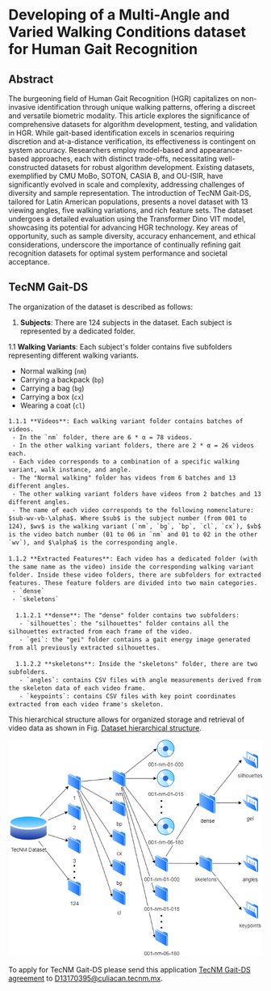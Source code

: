 # Developing of a Multi-Angle and Varied Walking Conditions dataset for Human Gait Recognition
## Abstract
The burgeoning field of Human Gait Recognition (HGR) capitalizes on non-invasive identification through unique walking patterns, offering a discreet and versatile biometric modality. This article explores the significance of comprehensive datasets for algorithm development, testing, and validation in HGR. While gait-based identification excels in scenarios requiring discretion and at-a-distance verification, its effectiveness is contingent on system accuracy. Researchers employ model-based and appearance-based approaches, each with distinct trade-offs, necessitating well-constructed datasets for robust algorithm development. Existing datasets, exemplified by CMU MoBo, SOTON, CASIA B, and OU-ISIR, have significantly evolved in scale and complexity, addressing challenges of diversity and sample representation. The introduction of TecNM Gait-DS, tailored for Latin American populations, presents a novel dataset with 13 viewing angles, five walking variations, and rich feature sets. The dataset undergoes a detailed evaluation using the Transformer Dino VIT model, showcasing its potential for advancing HGR technology. Key areas of opportunity, such as sample diversity, accuracy enhancement, and ethical considerations, underscore the importance of continually refining gait recognition datasets for optimal system performance and societal acceptance.
## TecNM Gait-DS
The organization of the dataset is described as follows:

1. **Subjects**: There are 124 subjects in the dataset. Each subject is represented by a dedicated folder.
   
 1.1 **Walking Variants**: Each subject's folder contains five subfolders representing different walking variants.
   - Normal walking (`nm`)
   - Carrying a backpack (`bp`)
   - Carrying a bag (`bg`)
   - Carrying a box (`cx`)
   - Wearing a coat (`cl`)
     
    1.1.1 **Videos**: Each walking variant folder contains batches of videos.
     - In the `nm` folder, there are 6 * α = 78 videos.
     - In the other walking variant folders, there are 2 * α = 26 videos each.
     - Each video corresponds to a combination of a specific walking variant, walk instance, and angle.
     - The "Normal walking" folder has videos from 6 batches and 13 different angles.
     - The other walking variant folders have videos from 2 batches and 13 different angles.
     - The name of each video corresponds to the following nomenclature: $sub-wv-vb-\alpha$. Where $sub$ is the subject number (from 001 to 124), $wv$ is the walking variant (`nm`, `bg`, `bp`, `cl`, `cx`), $vb$ is the video batch number (01 to 06 in `nm` and 01 to 02 in the other `wv`), and $\alpha$ is the corresponding angle.
       
    1.1.2 **Extracted Features**: Each video has a dedicated folder (with the same name as the video) inside the corresponding walking variant folder. Inside these video folders, there are subfolders for extracted features. These feature folders are divided into two main categories. 
     - `dense`
     - `skeletons`
    
      1.1.2.1 **dense**: The "dense" folder contains two subfolders: 
       - `silhouettes`: the "silhouettes" folder contains all the silhouettes extracted from each frame of the video.
       - `gei`: the "gei" folder contains a gait energy image generated from all previously extracted silhouettes.
         
      1.1.2.2 **skeletons**: Inside the "skeletons" folder, there are two subfolders.
       - `angles`: contains CSV files with angle measurements derived from the skeleton data of each video frame.
       - `keypoints`: contains CSV files with key point coordinates extracted from each video frame's skeleton.

This hierarchical structure allows for organized storage and retrieval of video data as shown in Fig. [Dataset hierarchical structure](img/hierarchical.png).

![Dataset hierarchical structure](img/hierarchical.png)

To apply for TecNM Gait-DS please send this application [TecNM Gait-DS agreement](/TecNM_Gait-DS_agreement.pdf) to D13170395@culiacan.tecnm.mx.
